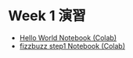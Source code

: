 # Week 1 演習

  - [Hello World Notebook (Colab)](https://colab.research.google.com/drive/1kISh9lqkDeLtEe6rpxwbCUZbwTZs-IAt?usp=sharing)
  - [fizzbuzz step1 Notebook (Colab)](https://colab.research.google.com/drive/1iYqdAb1c_YPW31Oz6nMM5CZvrZ-REARw?usp=sharing)